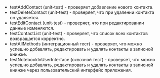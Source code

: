  - testAddContact (unit-test) - проверяет добавление нового контакта.
 - testDeleteContact (unit-test) - проверяет, что при удалении контакта он удаляется.
 - testEditContact (unit-test) - проверяет, что при редактировании данные изменяются.
 - testContactList (unit-test) - проверяет, что список всех контактов возвращается корректно.
 - testAllMethods (интеграционный тест) - проверяет, что можно успешно добавлять, редактировать и удалять контакты в записной книжке.
 - testNotebookInUserInterface (сквозной тест) - проверяет, что можно успешно добавлять, редактировать и удалять контакты в записной книжке через пользовательский интерфейс приложения.

